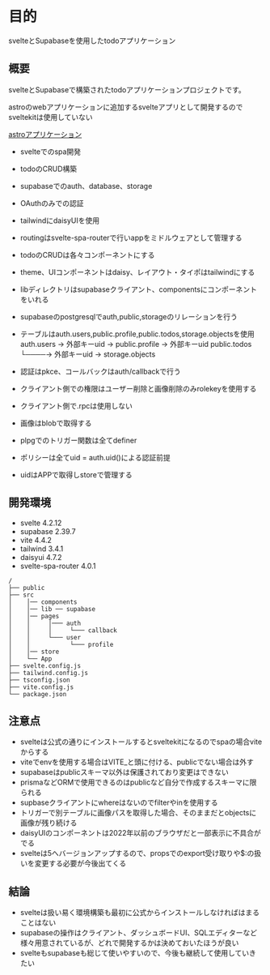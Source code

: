 # 目的

svelteとSupabaseを使用したtodoアプリケーション

## 概要

svelteとSupabaseで構築されたtodoアプリケーションプロジェクトです。

astroのwebアプリケーションに追加するsvelteアプリとして開発するのでsveltekitは使用していない

[astroアプリケーション](https://github.com/k-gitest/astro-github-auto)

- svelteでのspa開発
- todoのCRUD構築
- supabaseでのauth、database、storage
- OAuthのみでの認証
- tailwindにdaisyUIを使用

- routingはsvelte-spa-routerで行いappをミドルウェアとして管理する
- todoのCRUDは各々コンポーネントにする
- theme、UIコンポーネントはdaisy、レイアウト・タイポはtailwindにする
- libディレクトリはsupabaseクライアント、componentsにコンポーネントをいれる
- supabaseのpostgresqlでauth,public,storageのリレーションを行う
- テーブルはauth.users,public.profile,public.todos,storage.objectsを使用
  auth.users -> 外部キーuid -> public.profile -> 外部キーuid public.todos
        └────-> 外部キーuid -> storage.objects
- 認証はpkce、コールバックはauth/callbackで行う
- クライアント側での権限はユーザー削除と画像削除のみrolekeyを使用する
- クライアント側で.rpcは使用しない
- 画像はblobで取得する
- plpgでのトリガー関数は全てdefiner
- ポリシーは全てuid = auth.uid()による認証前提
- uidはAPPで取得しstoreで管理する

## 開発環境

- svelte 4.2.12
- supabase 2.39.7
- vite 4.4.2
- tailwind 3.4.1
- daisyui 4.7.2
- svelte-spa-router 4.0.1

```text
/ 
├── public 
├── src
│    │── components
│    │── lib ── supabase
│    │── pages
│    │     │─── auth
│    │     │     └─── callback
│    │     └─── user
│    │           └─── profile
│    │── store
│    └── App
├── svelte.config.js
├── tailwind.config.js
├── tsconfig.json
├── vite.config.js
└── package.json

```
## 注意点

- svelteは公式の通りにインストールするとsveltekitになるのでspaの場合viteからする
- viteでenvを使用する場合はVITE_と頭に付ける、publicでない場合は外す
- supabaseはpublicスキーマ以外は保護されており変更はできない
- prismaなどORMで使用できるのはpublicなど自分で作成するスキーマに限られる
- supbaseクライアントにwhereはないのでfilterやinを使用する
- トリガーで別テーブルに画像パスを取得した場合、そのままだとobjectsに画像が残り続ける
- daisyUIのコンポーネントは2022年以前のブラウザだと一部表示に不具合がでる
- svelteは5へバージョンアップするので、propsでのexport受け取りや$:の扱いを変更する必要が今後出てくる

## 結論

- svelteは扱い易く環境構築も最初に公式からインストールしなければはまることはない
- supabaseの操作はクライアント、ダッシュボードUI、SQLエディターなど様々用意されているが、どれで開発するかは決めておいたほうが良い
- svelteもsupabaseも総じて使いやすいので、今後も継続して使用していきたい



